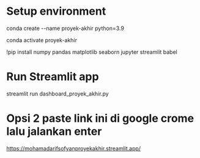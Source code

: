 # Setup environment
conda create --name proyek-akhir python=3.9

conda activate proyek-akhir

!pip install numpy pandas matplotlib seaborn jupyter streamlit babel

# Run Streamlit app
streamlit run dashboard_proyek_akhir.py

# Opsi 2 paste link ini di google crome lalu jalankan enter
https://mohamadarifsofyanproyekakhir.streamlit.app/
